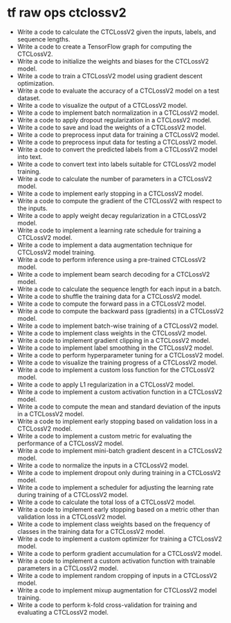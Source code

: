 # tf raw ops ctclossv2

- Write a code to calculate the CTCLossV2 given the inputs, labels, and sequence lengths.
- Write a code to create a TensorFlow graph for computing the CTCLossV2.
- Write a code to initialize the weights and biases for the CTCLossV2 model.
- Write a code to train a CTCLossV2 model using gradient descent optimization.
- Write a code to evaluate the accuracy of a CTCLossV2 model on a test dataset.
- Write a code to visualize the output of a CTCLossV2 model.
- Write a code to implement batch normalization in a CTCLossV2 model.
- Write a code to apply dropout regularization in a CTCLossV2 model.
- Write a code to save and load the weights of a CTCLossV2 model.
- Write a code to preprocess input data for training a CTCLossV2 model.
- Write a code to preprocess input data for testing a CTCLossV2 model.
- Write a code to convert the predicted labels from a CTCLossV2 model into text.
- Write a code to convert text into labels suitable for CTCLossV2 model training.
- Write a code to calculate the number of parameters in a CTCLossV2 model.
- Write a code to implement early stopping in a CTCLossV2 model.
- Write a code to compute the gradient of the CTCLossV2 with respect to the inputs.
- Write a code to apply weight decay regularization in a CTCLossV2 model.
- Write a code to implement a learning rate schedule for training a CTCLossV2 model.
- Write a code to implement a data augmentation technique for CTCLossV2 model training.
- Write a code to perform inference using a pre-trained CTCLossV2 model.
- Write a code to implement beam search decoding for a CTCLossV2 model.
- Write a code to calculate the sequence length for each input in a batch.
- Write a code to shuffle the training data for a CTCLossV2 model.
- Write a code to compute the forward pass in a CTCLossV2 model.
- Write a code to compute the backward pass (gradients) in a CTCLossV2 model.
- Write a code to implement batch-wise training of a CTCLossV2 model.
- Write a code to implement class weights in the CTCLossV2 model.
- Write a code to implement gradient clipping in a CTCLossV2 model.
- Write a code to implement label smoothing in the CTCLossV2 model.
- Write a code to perform hyperparameter tuning for a CTCLossV2 model.
- Write a code to visualize the training progress of a CTCLossV2 model.
- Write a code to implement a custom loss function for the CTCLossV2 model.
- Write a code to apply L1 regularization in a CTCLossV2 model.
- Write a code to implement a custom activation function in a CTCLossV2 model.
- Write a code to compute the mean and standard deviation of the inputs in a CTCLossV2 model.
- Write a code to implement early stopping based on validation loss in a CTCLossV2 model.
- Write a code to implement a custom metric for evaluating the performance of a CTCLossV2 model.
- Write a code to implement mini-batch gradient descent in a CTCLossV2 model.
- Write a code to normalize the inputs in a CTCLossV2 model.
- Write a code to implement dropout only during training in a CTCLossV2 model.
- Write a code to implement a scheduler for adjusting the learning rate during training of a CTCLossV2 model.
- Write a code to calculate the total loss of a CTCLossV2 model.
- Write a code to implement early stopping based on a metric other than validation loss in a CTCLossV2 model.
- Write a code to implement class weights based on the frequency of classes in the training data for a CTCLossV2 model.
- Write a code to implement a custom optimizer for training a CTCLossV2 model.
- Write a code to perform gradient accumulation for a CTCLossV2 model.
- Write a code to implement a custom activation function with trainable parameters in a CTCLossV2 model.
- Write a code to implement random cropping of inputs in a CTCLossV2 model.
- Write a code to implement mixup augmentation for CTCLossV2 model training.
- Write a code to perform k-fold cross-validation for training and evaluating a CTCLossV2 model.